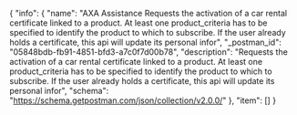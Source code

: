 {
  "info": {
    "name": "AXA Assistance Requests the activation of a car rental certificate linked to a product. At least one product_criteria has to be specified to identify the product to which to subscribe. If the user already holds a certificate, this api will update its personal infor",
    "_postman_id": "05848bdb-fb91-4851-bfd3-a7c0f7d00b78",
    "description": "Requests the activation of a car rental certificate linked to a product. At least one product_criteria has to be specified to identify the product to which to subscribe. If the user already holds a certificate, this api will update its personal infor",
    "schema": "https://schema.getpostman.com/json/collection/v2.0.0/"
  },
  "item": []
}